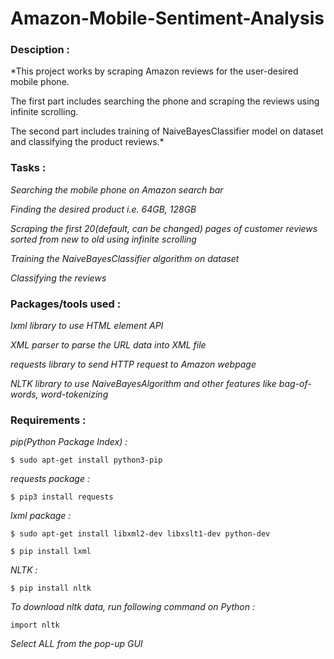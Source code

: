 # Amazon-Mobile-Sentiment-Analysis

### Desciption :

*This project works by scraping Amazon reviews for the user-desired mobile phone.

The first part includes searching the phone and scraping the reviews using infinite scrolling.

The second part includes training of NaiveBayesClassifier model on dataset and classifying the product reviews.*

### Tasks :

*Searching the mobile phone on Amazon search bar*

*Finding the desired product i.e. 64GB, 128GB*

*Scraping the first 20(default, can be changed) pages of customer reviews sorted from new to old using infinite scrolling*

*Training the NaiveBayesClassifier algorithm on dataset*

*Classifying the reviews*

### Packages/tools used :

*lxml library to use HTML element API*

*XML parser to parse the URL data into XML file*

*requests library to send HTTP request to Amazon webpage*

*NLTK library to use NaiveBayesAlgorithm and other features like bag-of-words, word-tokenizing*

### Requirements :

*pip(Python Package Index) :*
	
	$ sudo apt-get install python3-pip
		
*requests package :*
	
	$ pip3 install requests
		
*lxml package :*
	
	$ sudo apt-get install libxml2-dev libxslt1-dev python-dev

	$ pip install lxml

*NLTK :*
	
	$ pip install nltk
	
*To download nltk data, run following command on Python :*

	import nltk

*Select ALL from the pop-up GUI*
